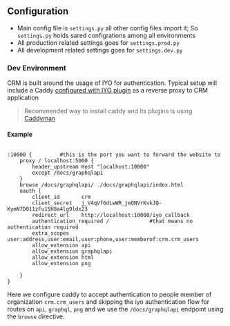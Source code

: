 ## Configuration

- Main config file is ```settings.py``` all other config files import it; So ```settings.py``` holds sared configrations among all environments
- All production related settings goes for ```settings.prod.py```
- All development related settings goes for ```settings.dev.py```

### Dev Environment
CRM is built around the usage of IYO for authentication. Typical setup will include a Caddy [configured with IYO plugin](https://github.com/itsyouonline/caddy-integration) as a reverse proxy to CRM application  

> Recommended way to install caddy and its plugins is using [Caddyman](https://github.com/Incubaid/caddyman)
#### Example 
```

:10000 {         #this is the port you want to forward the website to 
    proxy / localhost:5000 {
        header_upstream Host "localhost:10000"
        except /docs/graphqlapi
    }
    browse /docs/graphqlapi/ ./docs/graphqlapi/index.html 
    oauth {
        client_id       crm          
        client_secret   j_V4qVf6dLwWR_jeQNVrKvkJQ-KymN7D011zFu15H8a4lg9ldx23
        redirect_url    http://localhost:10000/iyo_callback
        authentication_required /             #that means no authentication required
        extra_scopes	user:address,user:email,user:phone,user:memberof:crm.crm_users
        allow_extension api
        allow_extension graphqlapi
        allow_extension html
        allow_extension png

    }
}
```
Here we configure caddy to accept authentication to people member of organization `crm.crm_users` and skipping the iyo authentication flow for routes on `api`, `graphql`, `png` and we use the `/docs/graphqlapi` endpoint using the `browse` directive. 